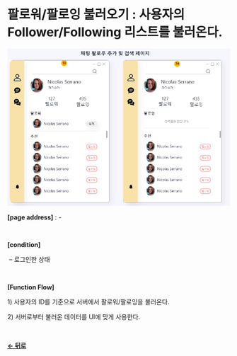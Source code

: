 # 팔로워/팔로잉 불러오기 : 사용자의 Follower/Following 리스트를 불러온다.

![ChatFollow](/docs/image/Chat_follow.png)

**[page address]** : -

<br/>

**[condition]**

&nbsp;&ndash; 로그인한 상태

<br/>

**[Function Flow]**

1\) 사용자의 ID를 기준으로 서버에서 팔로워/팔로잉을 불러온다.

2\) 서버로부터 불러온 데이터를 UI에 맞게 사용한다.

<br/>

[**← 뒤로**](/docs/GNB/Chat/Main.md)